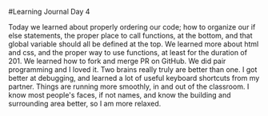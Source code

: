 #Learning Journal Day 4

Today we learned about properly ordering our code; how to organize our if else statements, the proper place to call functions, at the bottom, and that global variable should all be defined at the top.
We learned more about html and css, and the proper way to use functions, at least for the duration of 201. We learned how to fork and merge PR on GitHub.
We did pair programming and I loved it. Two brains really truly are better than one. I got better at debugging, and learned a lot of useful keyboard shortcuts from my partner.
Things are running more smoothly, in and out of the classroom. I know most people's faces, if not names, and know the building and surrounding area better, so I am more relaxed.
